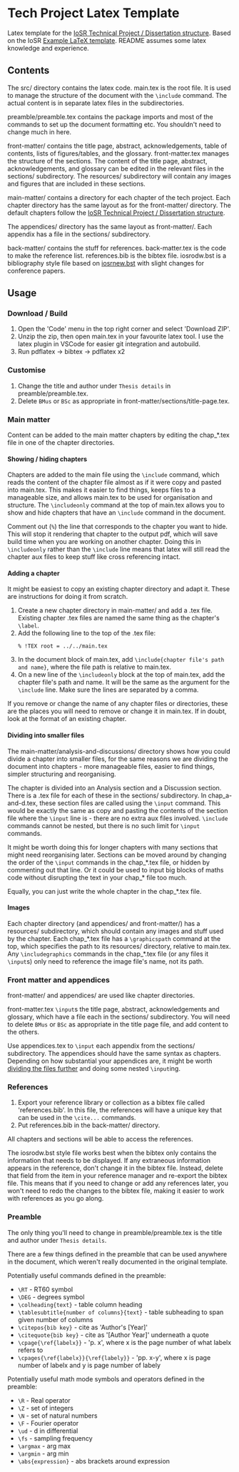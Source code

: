 # Tech Project Latex Template

Latex template for the [IoSR Technical Project / Dissertation structure](https://iosr.uk/members/wiki/pmwiki.php?n=StudyResearch.TechProjStructure). 
Based on the IoSR [Example LaTeX template](https://iosr.uk/members/modules/4B_TechProj/TechProjectTemplateLateX.zip).
README assumes some latex knowledge and experience.

## Contents
The src/ directory contains the latex code.
main.tex is the root file.
It is used to manage the structure of the document with the `\include` command.
The actual content is in separate latex files in the subdirectories.

preamble/preamble.tex contains the package imports and most of the commands to set up the document formatting etc.
You shouldn't need to change much in here.

front-matter/ contains the title page, abstract, acknowledgements, table of contents, lists of figures/tables, and the glossary.
front-matter.tex manages the structure of the sections.
The content of the title page, abstract, acknowledgements, and glossary can be edited in the relevant files in the sections/ subdirectory.
The resources/ subdirectory will contain any images and figures that are included in these sections.

main-matter/ contains a directory for each chapter of the tech project.
Each chapter directory has the same layout as for the front-matter/ directory.
The default chapters follow the [IoSR Technical Project / Dissertation structure](https://iosr.uk/members/wiki/pmwiki.php?n=StudyResearch.TechProjStructure).

The appendices/ directory has the same layout as front-matter/. 
Each appendix has a file in the sections/ subdirectory.

back-matter/ contains the stuff for references.
back-matter.tex is the code to make the reference list.
references.bib is the bibtex file.
iosrodw.bst is a bibliography style file based on [iosrnew.bst](https://iosr.uk/members/wiki/uploads/Coursework/iosrnew.bst.zip) with slight changes for conference papers.

## Usage
### Download / Build
1. Open the 'Code' menu in the top right corner and select 'Download ZIP'.
1. Unzip the zip, then open main.tex in your favourite latex tool.
    I use the latex plugin in VSCode for easier git integration and autobuild.
1. Run pdflatex -> bibtex -> pdflatex x2

### Customise
1. Change the title and author under `Thesis details` in preamble/preamble.tex.
1. Delete `BMus` or `BSc` as appropriate in front-matter/sections/title-page.tex.

### Main matter
Content can be added to the main matter chapters by editing the chap_\*.tex file in one of the chapter directories.

#### Showing / hiding chapters
Chapters are added to the main file using the `\include` command, which reads the content of the chapter file almost as if it were copy and pasted into main.tex.
This makes it easier to find things, keeps files to a manageable size, and allows main.tex to be used for organisation and structure.
The `\includeonly` command at the top of main.tex allows you to show and hide chapters that have an `\include` command in the document.

Comment out (`%`) the line that corresponds to the chapter you want to hide.
This will stop it rendering that chapter to the output pdf, which will save build time when you are working on another chapter.
Doing this in `\includeonly` rather than the `\include` line means that latex will still read the chapter aux files to keep stuff like cross referencing intact.

#### Adding a chapter
It might be easiest to copy an existing chapter directory and adapt it.
These are instructions for doing it from scratch.

1. Create a new chapter directory in main-matter/ and add a .tex file.
    Existing chapter .tex files are named the same thing as the chapter's `\label`.
1. Add the following line to the top of the .tex file:
    ```
    % !TEX root = ../../main.tex
    ```
1. In the document block of main.tex, add `\include{chapter file's path and name}`, where the file path is relative to main.tex.
1. On a new line of the `\includeonly` block at the top of main.tex, add the chapter file's path and name.
    It will be the same as the argument for the `\include` line.
    Make sure the lines are separated by a comma.

If you remove or change the name of any chapter files or directories, these are the places you will need to remove or change it in main.tex.
If in doubt, look at the format of an existing chapter.

#### Dividing into smaller files
The main-matter/analysis-and-discussions/ directory shows how you could divide a chapter into smaller files, for the same reasons we are dividing the document into chapters - more manageable files, easier to find things, simpler structuring and reorganising.

The chapter is divided into an Analysis section and a Discussion section.
There is a .tex file for each of these in the sections/ subdirectory.
In chap_a-and-d.tex, these section files are called using the `\input` command.
This would be exactly the same as copy and pasting the contents of the section file where the `\input` line is - there are no extra aux files involved.
`\include` commands cannot be nested, but there is no such limit for `\input` commands.

It might be worth doing this for longer chapters with many sections that might need reorganising later.
Sections can be moved around by changing the order of the `\input` commands in the chap_\*.tex file, or hidden by commenting out that line.
Or it could be used to input big blocks of maths code without disrupting the text in your chap_\* file too much.

Equally, you can just write the whole chapter in the chap_\*.tex file.

#### Images
Each chapter directory (and appendices/ and front-matter/) has a resources/ subdirectory, which should contain any images and stuff used by the chapter.
Each chap_\*.tex file has a `\graphicspath` command at the top, which specifies the path to its resources/ directory, relative to main.tex.
Any `\includegraphics` commands in the chap_\*.tex file (or any files it `\input`s) only need to reference the image file's name, not its path.

### Front matter and appendices
front-matter/ and appendices/ are used like chapter directories.

front-matter.tex `\input`s the title page, abstract, acknowledgements and glossary, which have a file each in the sections/ subdirectory.
You will need to delete `BMus` or `BSc` as appropriate in the title page file, and add content to the others.

Use appendices.tex to `\input` each appendix from the sections/ subdirectory.
The appendices should have the same syntax as chapters.
Depending on how substantial your appendices are, it might be worth [dividing the files further](#dividing-into-smaller-files) and doing some nested `\input`ing.

### References
1. Export your reference library or collection as a bibtex file called 'references.bib'. In this file, the references will have a unique key that can be used in the `\cite...` commands. 
1. Put references.bib in the back-matter/ directory.

All chapters and sections will be able to access the references.

The iosrodw.bst style file works best when the bibtex only contains the information that needs to be displayed.
If any extraneous information appears in the reference, don't change it in the bibtex file.
Instead, delete that field from the item in your reference manager and re-export the bibtex file.
This means that if you need to change or add any references later, you won't need to redo the changes to the bibtex file, making it easier to work with references as you go along.

### Preamble
The only thing you'll need to change in preamble/preamble.tex is the title and author under `Thesis details`.

There are a few things defined in the preamble that can be used anywhere in the document, which weren't really documented in the original template.

Potentially useful commands defined in the preamble:
* `\RT` - RT60 symbol
* `\DEG` - degrees symbol
* `\colheading{text}` - table column heading
* `\tablesubtitle{number of columns}{text}` - table subheading to span given number of columns
* `\citepos{bib key}` - cite as 'Author's [Year]'
* `\citequote{bib key}` - cite as '[Author Year]' underneath a quote
* `\cpage{\ref{labelx}}` - 'p. x', where x is the page number of what labelx refers to
* `\cpages{\ref{labelx}}{\ref{labely}}` - 'pp. x-y', where x is page number of labelx and y is page number of labely

Potentially useful math mode symbols and operators defined in the preamble:
* `\R` - Real operator
* `\Z` - set of integers
* `\N` - set of natural numbers
* `\F` - Fourier operator
* `\ud` - d in differential
* `\fs` - sampling frequency
* `\argmax` - arg max
* `\argmin` - arg min
* `\abs{expression}` - abs brackets around expression
